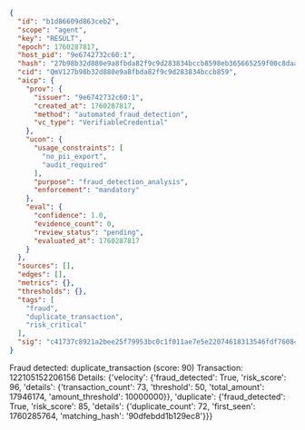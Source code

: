 ```json
{
  "id": "b1d86609d863ceb2",
  "scope": "agent",
  "key": "RESULT",
  "epoch": 1760287817,
  "host_pid": "9e6742732c60:1",
  "hash": "27b98b32d880e9a8fbda82f9c9d283834bccb8598eb365665259f00c8daa220a",
  "cid": "QmV127b98b32d880e9a8fbda82f9c9d283834bccb859",
  "aicp": {
    "prov": {
      "issuer": "9e6742732c60:1",
      "created_at": 1760287817,
      "method": "automated_fraud_detection",
      "vc_type": "VerifiableCredential"
    },
    "ucon": {
      "usage_constraints": [
        "no_pii_export",
        "audit_required"
      ],
      "purpose": "fraud_detection_analysis",
      "enforcement": "mandatory"
    },
    "eval": {
      "confidence": 1.0,
      "evidence_count": 0,
      "review_status": "pending",
      "evaluated_at": 1760287817
    }
  },
  "sources": [],
  "edges": [],
  "metrics": {},
  "thresholds": {},
  "tags": [
    "fraud",
    "duplicate_transaction",
    "risk_critical"
  ],
  "sig": "c41737c8921a2bee25f79953bc0c1f011ae7e5e22074618313546fdf76084204"
}
```

Fraud detected: duplicate_transaction (score: 90)
Transaction: 122105152206156
Details: {'velocity': {'fraud_detected': True, 'risk_score': 96, 'details': {'transaction_count': 73, 'threshold': 50, 'total_amount': 17946174, 'amount_threshold': 10000000}}, 'duplicate': {'fraud_detected': True, 'risk_score': 85, 'details': {'duplicate_count': 72, 'first_seen': 1760285764, 'matching_hash': '90dfebdd1b129ec8'}}}